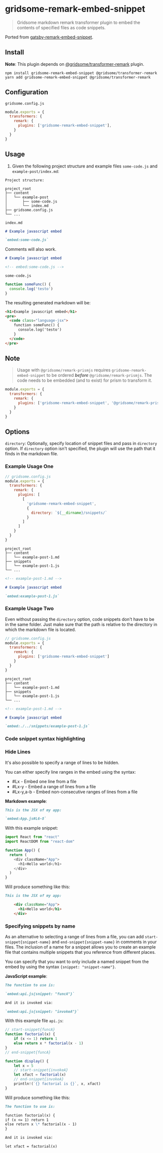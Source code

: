 # gridsome-remark-embed-snippet

> Gridsome markdown remark transformer plugin to embed the contents of specified files as code snippets.

Ported from [gatsby-remark-embed-snippet](https://github.com/gatsbyjs/gatsby/tree/master/packages/gatsby-remark-embed-snippet).

## Install

**Note**: This plugin depends on [@gridsome/transformer-remark](https://github.com/gridsome/gridsome/tree/master/packages/transformer-remark) plugin.

```shell
npm install gridsome-remark-embed-snippet @gridsome/transformer-remark
yarn add gridsome-remark-embed-snippet @gridsome/transformer-remark
```

## Configuration

`gridsome.config.js`

```js
module.exports = {
  transformers: {
    remark: {
      plugins: ['gridsome-remark-embed-snippet'],
    }
  }
}
```

## Usage

1. Given the following project structure and example files `some-code.js` and `example-post/index.md`:

```text
Project structure:

project_root
├── content
│   └── example-post
│       ├── some-code.js
│       └── index.md
├── gridsome.config.js
└── ...
```

`index.md`

```md
# Example javascript embed

`embed:some-code.js`
```

Comments will also work.

```md
# Example javascript embed

<!-- embed:some-code.js -->
```

`some-code.js`

```js
function someFunc() {
  console.log('testo')
}
```

The resulting generated markdown will be:

```html
<h1>Example javascript embed</h1>
<pre>
  <code class="language-jsx">
    function someFunc() {
      console.log('testo')
    }
  </code>
</pre>
```

## Note

> Usage with `@gridsome/remark-prismjs` requires `gridsome-remark-embed-snippet` to be ordered **_before_** `@gridsome/remark-prismjs`. The code needs to be embedded (and to exist) for prism to transform it.

```js
module.exports = {
  transformers: {
    remark: {
      plugins: ['gridsome-remark-embed-snippet', '@gridsome/remark-prismjs']
    }
  }
}
```

## Options

`directory`: Optionally, specify location of snippet files and pass in `directory` option. If `directory` option isn't specified, the plugin will use the path that it finds in the markdown file.

### Example Usage One

```js
// gridsome.config.js
module.exports = {
  transformers: {
    remark: {
      plugins: [
        [
          'gridsome-remark-embed-snippet',
          {
            directory: `${__dirname}/snippets/`
          }
        ]
      ]
    }
  }
}
```

```text
project_root
├── content
│   └── example-post-1.md
├── snippets
│   └── example-post-1.js
└── ...
```

```md
<!-- example-post-1.md -->

# Example javascript embed

`embed:example-post-1.js`
```

### Example Usage Two

Even without passing the `directory` option, code snippets don't have to be in the same folder. Just make sure that the path is relative to the directory in which the markdown file is located.

```js
// gridsome.config.js
module.exports = {
  transformers: {
    remark: {
      plugins: ['gridsome-remark-embed-snippet']
    }
  }
}
```

```text
project_root
├── content
│   └── example-post-1.md
├── snippets
│   └── example-post-1.js
└── ...
```

```md
<!-- example-post-1.md -->

# Example javascript embed

`embed:./../snippets/example-post-1.js`
```

### Code snippet syntax highlighting

### Hide Lines

It's also possible to specify a range of lines to be hidden.

You can either specify line ranges in the embed using the syntax:

- #Lx - Embed one line from a file
- #Lx-y - Embed a range of lines from a file
- #Lx-y,a-b - Embed non-consecutive ranges of lines from a file

**Markdown example**:

```markdown
This is the JSX of my app:

`embed:App.js#L6-8`
```

With this example snippet:

```js
import React from "react"
import ReactDOM from "react-dom"

function App() {
  return (
    <div className="App">
      <h1>Hello world</h1>
    </div>
  )
}
```

Will produce something like this:

```markdown
This is the JSX of my app:

    <div className="App">
      <h1>Hello world</h1>
    </div>
```


### Specifying snippets by name

As an alternative to selecting a range of lines from a file, you can add `start-snippet{snippet-name}` and `end-snippet{snippet-name}` in comments in your files. The inclusion of a name for a snippet allows you to create an example file that contains multiple snippets that you reference from different places.

You can specify that you want to only include a named snippet from the embed by using the syntax `{snippet: "snippet-name"}`.

**JavaScript example**:

```markdown
The function to use is:

`embed:api.js{snippet: "funcA"}`

And it is invoked via:

`embed:api.js{snippet: "invokeA"}`
```

With this example file `api.js`:

```javascript
// start-snippet{funcA}
function factorial(x) {
    if (x <= 1) return 1
    else return x * factorial(x - 1)
}
// end-snippet{funcA}

function display() {
    let x = 5
    // start-snippet{invokeA}
    let xfact = factorial(x)
    // end-snippet{invokeA}
    println!(`{} factorial is {}`, x, xfact)
}
```

Will produce something like this:

```markdown
The function to use is:

function factorial(x) {
if (x <= 1) return 1
else return x \* factorial(x - 1)
}

And it is invoked via:

let xfact = factorial(x)
```
